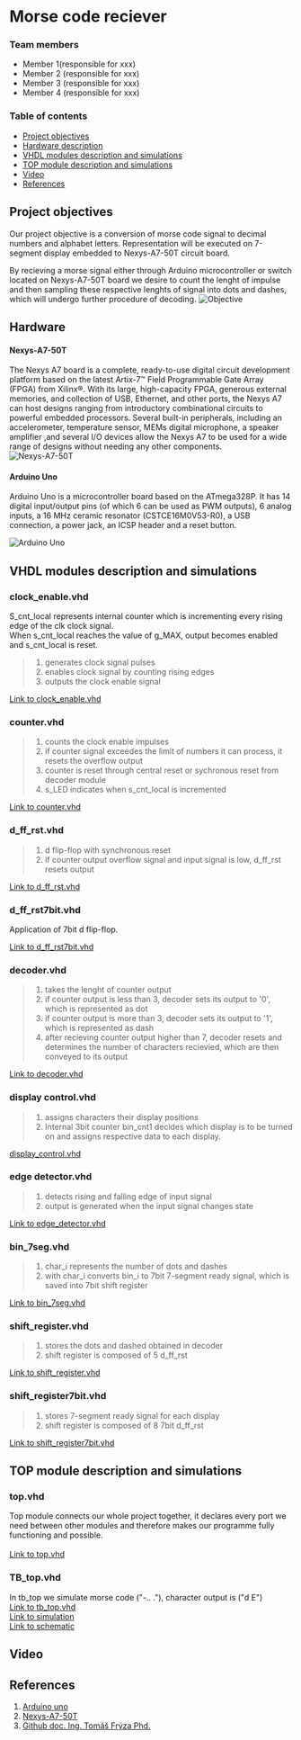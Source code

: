 # Morse code reciever

### Team members

* Member 1(responsible for xxx)
* Member 2 (responsible for xxx)
* Member 3 (responsible for xxx)
* Member 4 (responsible for xxx)

### Table of contents

* [Project objectives](#objectives)
* [Hardware description](#hardware)
* [VHDL modules description and simulations](#modules)
* [TOP module description and simulations](#top)
* [Video](#video)
* [References](#references)

<a name="objectives"></a>

## Project objectives

Our project objective is a conversion of morse code signal to decimal numbers and alphabet letters. Representation will be executed on 7-segment display embedded to Nexys-A7-50T circuit board. <br>

By recieving a morse signal either through Arduino microcontroller or switch located on Nexys-A7-50T board we desire to count the lenght of impulse
and then sampling these respective lenghts of signal into dots and dashes, which will undergo further procedure of decoding. 
![Objective](https://github.com/xDocka15/DE1_Projekt/blob/main/ProjectImages/ObjectiveIMG1.png)


<a name="hardware"></a>

## Hardware  
#### Nexys-A7-50T

The Nexys A7 board is a complete, ready-to-use digital circuit development platform 
based on the latest Artix-7™ Field Programmable Gate Array (FPGA) from Xilinx®. 
With its large, high-capacity FPGA, generous external memories, and collection of 
USB, Ethernet, and other ports, the Nexys A7 can host designs ranging from introductory combinational circuits to powerful embedded processors. 
Several built-in peripherals, including an accelerometer, temperature sensor, MEMs digital microphone, a speaker amplifier
,and several I/O devices allow the Nexys A7 to be used for a wide range of designs without needing any other components.
<br>
![Nexys-A7-50T](https://github.com/xDocka15/DE1_Projekt/blob/main/ProjectImages/NexysA750T.png)<br>
#### Arduino Uno
Arduino Uno is a microcontroller board based on the ATmega328P. 
It has 14 digital input/output pins (of which 6 can be used as PWM outputs), 6 analog inputs, a 16 MHz ceramic resonator (CSTCE16M0V53-R0), 
a USB connection, a power jack, an ICSP header and a reset button.

![Arduino Uno](https://github.com/xDocka15/DE1_Projekt/blob/main/ProjectImages/ArduinoUnoFF.png)<br>



<a name="modules"></a>


## VHDL modules description and simulations

### clock_enable.vhd
S_cnt_local represents internal counter which is incrementing every rising edge of the clk clock signal. <br> When s_cnt_local reaches the value of g_MAX, output becomes enabled and s_cnt_local is reset.
 > 1. generates clock signal pulses
 > 2. enables clock signal by counting rising edges
 > 3. outputs the clock enable signal <br>



[Link to clock_enable.vhd](https://github.com/xDocka15/DE1_Projekt/blob/main/ProjectDSTB/clock_enable.vhd)
### counter.vhd 
>  1. counts the clock enable impulses
>  2. if counter signal exceedes the limit of numbers it can process, it resets the overflow output
>  3. counter is reset through central reset or sychronous reset from decoder module
>  4. s_LED indicates when s_cnt_local is incremented
  
[Link to counter.vhd](https://github.com/xDocka15/DE1_Projekt/blob/main/ProjectDSTB/counter.vhd)
### d_ff_rst.vhd
  >1. d flip-flop with synchronous reset  
  >2. if counter output overflow signal and input signal is low, d_ff_rst resets output 
 
  
  
[Link to d_ff_rst.vhd](https://github.com/xDocka15/DE1_Projekt/blob/main/ProjectDSTB/d_ff_rst.vhd)
### d_ff_rst7bit.vhd
Application of 7bit d flip-flop.
  
[Link to d_ff_rst7bit.vhd](https://github.com/xDocka15/DE1_Projekt/blob/main/ProjectDSTB/d_ff_rst7bit.vhd)
### decoder.vhd
  >1. takes the lenght of counter output 
  >2. if counter output is less than 3, decoder sets its output to '0', which is represented as dot
  >3. if counter output is more than 3, decoder sets its output to '1', which is represented as dash
  >4. after recieving counter output higher than 7, decoder resets and determines the number of characters recievied, which are then conveyed to its output
  
[Link to decoder.vhd](https://github.com/xDocka15/DE1_Projekt/blob/main/ProjectDSTB/decoder.vhd)
### display control.vhd
  >1. assigns characters their display positions
  >2. Internal 3bit counter bin_cnt1 decides which display is to be turned on and assigns respective data to each display.
  
  
[display_control.vhd](https://github.com/VadovicSamuel/Digital-Electronics-1/blob/main/ProjectDS/display_control.vhd)
### edge detector.vhd
  >1. detects rising and falling edge of input signal
  >2. output is generated when the input signal changes state
 
  
[Link to edge_detector.vhd](https://github.com/xDocka15/DE1_Projekt/blob/main/ProjectDSTB/edge_detector.vhd)
### bin_7seg.vhd
  >1. char_i represents the number of dots and dashes
  >2. with char_i converts bin_i to 7bit 7-segment ready signal, which is saved into 7bit shift register
 
  
[Link to bin_7seg.vhd](https://github.com/xDocka15/DE1_Projekt/blob/main/ProjectDSTB/bin_7seg.vhd)
### shift_register.vhd
  >1. stores the dots and dashed obtained in decoder
  >2. shift register is composed of 5 d_ff_rst

  
[Link to shift_register.vhd](https://github.com/xDocka15/DE1_Projekt/blob/main/ProjectDSTB/shift_register.vhd)
### shift_register7bit.vhd
  >1. stores 7-segment ready signal for each display
  >2. shift register is composed of 8 7bit d_ff_rst 
 
 
[Link to shift_register7bit.vhd](https://github.com/xDocka15/DE1_Projekt/blob/main/ProjectDSTB/shift_register7bit.vhd)
<a name="top"></a>

## TOP module description and simulations

### top.vhd

Top module connects our whole project together, it declares every port we need between other modules and therefore makes our programme fully functioning and possible.<br>
<br/>
[Link to top.vhd](https://github.com/xDocka15/DE1_Projekt/blob/main/ProjectDSTB/top.vhd)
### TB_top.vhd
In tb_top we simulate morse code  ("-.. ."), character output is ("d E")  
[Link to tb_top.vhd](https://github.com/xDocka15/DE1_Projekt/blob/main/ProjectDSTB/tb_top.vhd) <br>
[Link to simulation](https://github.com/xDocka15/DE1_Projekt/blob/main/ProjectImages/simulation.png)<br>
[Link to schematic](https://github.com/xDocka15/DE1_Projekt/blob/main/ProjectImages/schema.png)

<a name="video"></a>
## Video



<a name="references"></a>

## References

1. [Arduino uno](https://www.arduino.cc/en/main/arduinoBoardUno)
2. [Nexys-A7-50T](https://www.xilinx.com/products/boards-and-kits/1-zywan9.html)
3. [Github doc. Ing. Tomáš Frýza Phd.](https://github.com/tomas-fryza/digital-electronics-1)

